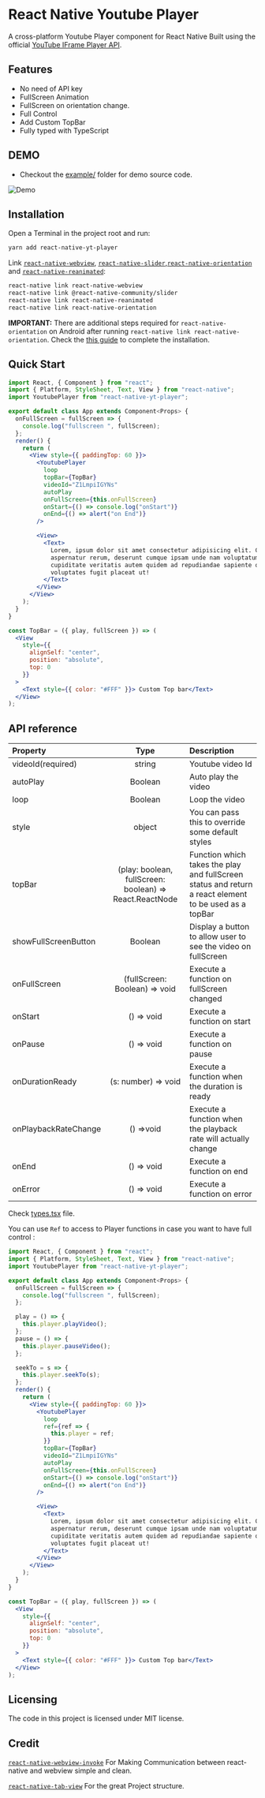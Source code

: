 # React Native Youtube Player

A cross-platform Youtube Player component for React Native Built using the official [YouTube IFrame Player API](https://developers.google.com/youtube/iframe_api_reference).

## Features

- No need of API key
- FullScreen Animation
- FullScreen on orientation change.
- Full Control
- Add Custom TopBar
- Fully typed with TypeScript

## DEMO

- Checkout the [example/](https://github.com/barmej/react-native-youtube-player/tree/master/example) folder for demo source code.

![Demo](https://raw.githubusercontent.com/barmej/react-native-youtube-player/master/demo.gif)

## Installation

Open a Terminal in the project root and run:

```sh
yarn add react-native-yt-player
```

Link [`react-native-webview`](https://github.com/react-native-community/react-native-webview), [`react-native-slider`](https://github.com/react-native-community/react-native-slider),[`react-native-orientation`](https://github.com/yamill/react-native-orientation) and [`react-native-reanimated`](https://github.com/kmagiera/react-native-reanimated):

```sh
react-native link react-native-webview
react-native link @react-native-community/slider
react-native link react-native-reanimated
react-native link react-native-orientation
```

**IMPORTANT:** There are additional steps required for `react-native-orientation` on Android after running `react-native link react-native-orientation`. Check the [this guide](https://github.com/yamill/react-native-orientation#configuration) to complete the installation.

## Quick Start

```jsx
import React, { Component } from "react";
import { Platform, StyleSheet, Text, View } from "react-native";
import YoutubePlayer from "react-native-yt-player";

export default class App extends Component<Props> {
  onFullScreen = fullScreen => {
    console.log("fullscreen ", fullScreen);
  };
  render() {
    return (
      <View style={{ paddingTop: 60 }}>
        <YoutubePlayer
          loop
          topBar={TopBar}
          videoId="Z1LmpiIGYNs"
          autoPlay
          onFullScreen={this.onFullScreen}
          onStart={() => console.log("onStart")}
          onEnd={() => alert("on End")}
        />

        <View>
          <Text>
            Lorem, ipsum dolor sit amet consectetur adipisicing elit. Commodi,
            aspernatur rerum, deserunt cumque ipsam unde nam voluptatum tenetur
            cupiditate veritatis autem quidem ad repudiandae sapiente odit
            voluptates fugit placeat ut!
          </Text>
        </View>
      </View>
    );
  }
}

const TopBar = ({ play, fullScreen }) => (
  <View
    style={{
      alignSelf: "center",
      position: "absolute",
      top: 0
    }}
  >
    <Text style={{ color: "#FFF" }}> Custom Top bar</Text>
  </View>
);
```

## API reference

| Property             |                          Type                           | Description                                                                                           |
| :------------------- | :-----------------------------------------------------: | :---------------------------------------------------------------------------------------------------- |
| videoId(required)    |                         string                          | Youtube video Id                                                                                      |
| autoPlay             |                         Boolean                         | Auto play the video                                                                                   |
| loop                 |                         Boolean                         | Loop the video                                                                                        |
| style                |                         object                          | You can pass this to override some default styles                                                     |
| topBar               | (play: boolean, fullScreen: boolean) => React.ReactNode | Function which takes the play and fullScreen status and return a react element to be used as a topBar |
| showFullScreenButton |                         Boolean                         | Display a button to allow user to see the video on fullScreen                                         |
| onFullScreen         |              (fullScreen: Boolean) => void              | Execute a function on fullScreen changed                                                              |
| onStart              |                       () => void                        | Execute a function on start                                                                           |
| onPause              |                       () => void                        | Execute a function on pause                                                                           |
| onDurationReady      |                   (s: number) => void                   | Execute a function when the duration is ready                                                         |
| onPlaybackRateChange |                        () =>void                        | Execute a function when the playback rate will actually change                                        |
| onEnd                |                       () => void                        | Execute a function on end                                                                             |
| onError              |                       () => void                        | Execute a function on error                                                                           |

Check [types.tsx](https://github.com/barmej/react-native-youtube-player/tree/master/src/mobile/types.tsx) file.

You can use `Ref` to access to Player functions in case you want to have full control :

```jsx
import React, { Component } from "react";
import { Platform, StyleSheet, Text, View } from "react-native";
import YoutubePlayer from "react-native-yt-player";

export default class App extends Component<Props> {
  onFullScreen = fullScreen => {
    console.log("fullscreen ", fullScreen);
  };

  play = () => {
    this.player.playVideo();
  };
  pause = () => {
    this.player.pauseVideo();
  };

  seekTo = s => {
    this.player.seekTo(s);
  };
  render() {
    return (
      <View style={{ paddingTop: 60 }}>
        <YoutubePlayer
          loop
          ref={ref => {
            this.player = ref;
          }}
          topBar={TopBar}
          videoId="Z1LmpiIGYNs"
          autoPlay
          onFullScreen={this.onFullScreen}
          onStart={() => console.log("onStart")}
          onEnd={() => alert("on End")}
        />

        <View>
          <Text>
            Lorem, ipsum dolor sit amet consectetur adipisicing elit. Commodi,
            aspernatur rerum, deserunt cumque ipsam unde nam voluptatum tenetur
            cupiditate veritatis autem quidem ad repudiandae sapiente odit
            voluptates fugit placeat ut!
          </Text>
        </View>
      </View>
    );
  }
}

const TopBar = ({ play, fullScreen }) => (
  <View
    style={{
      alignSelf: "center",
      position: "absolute",
      top: 0
    }}
  >
    <Text style={{ color: "#FFF" }}> Custom Top bar</Text>
  </View>
);
```

## Licensing

The code in this project is licensed under MIT license.

## Credit

[`react-native-webview-invoke`](https://github.com/pinqy520/react-native-webview-invoke) For Making Communication between react-native and webview simple and clean.

[`react-native-tab-view`](https://github.com/react-native-community/react-native-tab-view) For the great Project structure.
